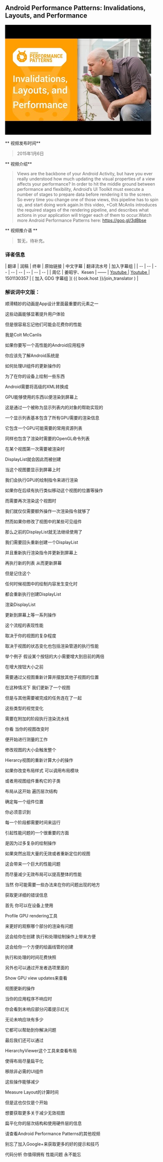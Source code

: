 ## Android Performance Patterns: Invalidations, Layouts, and Performance

![video_screenshot](images/we6poP0kw6E.jpg)

** 视频发布时间**
 
> 2015年1月6日

** 视频介绍**

> Views are the backbone of your Android Activity, but have you ever really understood how much updating the visual properties of a view affects your performance? In order to hit the middle ground between performance and flexibility, Android’s UI Toolkit must execute a number of stages to prepare data before rendering it to the screen. So every time you change one of those views, this pipeline has to spin up, and start doing work again.In this video, +Colt McAnlis introduces the required stages of the rendering pipeline, and describes what actions in your application will trigger each of them to occur.Watch more Android Performance Patterns here: https://goo.gl/3dBbse

** 视频推介语 **

>  暂无，待补充。


### 译者信息

| 翻译 | 润稿 | 终审 | 原始链接 | 中文字幕 |  翻译流水号  |  加入字幕组  |
| -- | -- | -- | -- | -- |  -- | -- | -- |
| 周亿 | 姜昭宇、Kesen | —— | [ Youtube ]( https://www.youtube.com/watch?v=we6poP0kw6E )  |  [ Youtube ]( https://www.youtube.com/watch?v=we6poP0kw6E ) | 1501130357 | [ 加入 GDG 字幕组 ]( {{ book.host }}/join_translator )  |



### 解说词中文版：

顺滑精妙的动画是App设计里面最重要的元素之一

这些动画能够显著提升用户体验

但是很容易忘记他们可能会花费你的性能

我是Colt McCanlis

如果你要写一个高性能的Android应用程序

你应该先了解Android系统是

如何处理UI组件的更新操作的

为了在你的设备上绘制一些东西

Android需要将高级的XML转换成

GPU能够使用的东西以便渲染到屏幕上

这是通过一个被称为显示列表内的对象的帮助实现的

一个显示列表基本包含了所有GPU需要的渲染信息

它包含一个GPU可能需要的常用资源列表

同样也包含了渲染时需要的OpenGL命令列表

在某个视图第一次需要被渲染时

DisplayList就会因此而被创建

当这个视图要显示到屏幕上时

我们会执行GPU的绘制指令来进行渲染

如果你在后续有执行类似移动这个视图的位置等操作

而需要再次渲染这个视图时

我们就仅仅需要额外操作一次渲染指令就够了

然而如果你修改了视图中的某些可见组件

那么之前的DisplayList就无法继续使用了

我们需要回头重新创建一个DisplayList

并且重新执行渲染指令并更新到屏幕上

再执行新的列表  从而更新屏幕

但是记住这个

任何时候视图中的绘制内容发生变化时

都会重新执行创建DisplayList

渲染DisplayList

更新到屏幕上等一系列操作

这个流程的表现性能

取决于你的视图的复杂程度

取决于视图的状态变化也包括渲染管道的执行性能

举个例子  假设某个按钮的大小需要增大到目前的两倍

在增大按钮大小之前

需要通过父视图重新计算并摆放其他子视图的位置

在这种情况下  我们更新了一个视图

但是与其他需要被完成的任务连在了一起

这些类型的视觉变化

需要在附加的阶段执行渲染流水线

你看  当你的视图改变时

便开始进行测量的工作

修改视图的大小会触发整个

Hierarcy视图的重新计算大小的操作

如果你改变布局样式   可以调用布局模块

或者用视图组件重构它的子类

布局从这开始  遍历层次结构

确定每一个组件位置

你必须意识到

每一个阶段都需要时间来运行

引起性能问题的一个很重要的方面

是因为过多复杂的绘制操作

如果突然出现大量的无效或者重新定位的视图

这会带来一个巨大的性能问题

而尽量减少无效布局可以提高整体的性能

当然  你可能需要一些办法来在你的问题出现的地方

获取更详细的错误信息

首先  你可以在设备上使用

Profile GPU rendering工具

来更好的观察哪个部分的渲染有问题

这会给你在创建  执行和处理绘制操作上带来方便

这会给你一个方便的绘画线管的创建

执行和处理的时间花费快照

另外也可以通过开发者选项里面的

Show GPU view updates来查看

视图更新的操作

当你的应用程序不响应时

你会看到未响应部分闪着提示红光

无论未响应块有多少

它都可以帮助到你解决问题

最后我们还可以通过

HierarchyViewer这个工具来查看布局

使得布局尽量扁平化

移除非必需的UI组件

这些操作能够减少

Measure Layout的计算时间

但是这也仅仅是个开始

想要获取更多关于减少无效视图

扁平化你的层次结构和使用硬件层的信息

请查看Android Performance Patterns的其他视频

别忘了加入Google+来获取更多的好的提示和技巧

代码分析  你值得拥有  性能问题  永不能忘




